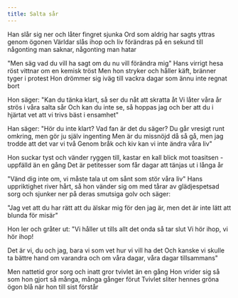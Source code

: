 ```yaml
---
title: Salta sår
---
```


Han slår sig ner
och låter fingret sjunka
Ord som aldrig har sagts
yttras genom ögonen
Världar slås ihop
och liv förändras på en sekund
till någonting man saknar,
någonting man hatar

"Men säg vad du vill ha sagt
om du nu vill förändra mig"
Hans virrigt hesa röst
vittnar om en kemisk tröst
Men hon stryker och håller käft,
bränner tyger i protest
Hon drömmer sig iväg
till vackra dagar
som ännu inte regnat bort

Hon säger:
"Kan du tänka klart,
så ser du nåt att skratta åt
Vi låter våra år
strös i våra salta sår
Och kan du inte se,
så hoppas jag och ber
att du i hjärtat vet
att vi trivs bäst i ensamhet"

Han säger:
"Hör du inte klart?
Vad fan är det du säger?
Du går vresigt runt omkring,
men gör ju själv ingenting
Men är du missnöjd då så gå,
men jag trodde att det var vi två
Genom bråk och kiv
kan vi inte ändra våra liv"

Hon suckar tyst
och vänder ryggen till,
kastar en kall blick
mot toasitsen - uppfälld än en gång
Det är petitesser som får
dagar att tänjas ut i långa år

"Vänd dig inte om,
vi måste tala ut om sånt
som stör våra liv"
Hans uppriktighet river hårt,
så hon vänder sig om
med tårar av glädjespetsad sorg
och sjunker ner
på deras smutsiga golv och säger:

"Jag vet att du har rätt
att du älskar mig för den jag är,
men det är inte lätt
att blunda för misär"

Hon ler och gråter ut:
"Vi håller ut
tills allt det onda så tar slut
Vi hör ihop, vi hör ihop!

Det är vi, du och jag,
bara vi som vet hur vi vill ha det
Och kanske vi skulle ta
bättre hand om varandra
och om våra dagar,
våra dagar tillsammans"

Men nattetid gror sorg
och inatt gror tvivlet än en gång
Hon vrider sig så som
hon gjort så många, många gånger förut
Tvivlet sliter hennes gröna ögon blå
när hon till sist förstår
